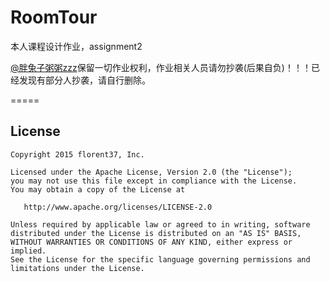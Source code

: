 # RoomTour

本人课程设计作业，assignment2

[@胖兔子粥粥zzz](http://weibo.com/u/2650897315?from=feed&loc=at&nick=胖兔子粥粥zzz)保留一切作业权利，作业相关人员请勿抄袭(后果自负)！！！已经发现有部分人抄袭，请自行删除。

=====



License
--------

    Copyright 2015 florent37, Inc.

    Licensed under the Apache License, Version 2.0 (the "License");
    you may not use this file except in compliance with the License.
    You may obtain a copy of the License at

       http://www.apache.org/licenses/LICENSE-2.0

    Unless required by applicable law or agreed to in writing, software
    distributed under the License is distributed on an "AS IS" BASIS,
    WITHOUT WARRANTIES OR CONDITIONS OF ANY KIND, either express or implied.
    See the License for the specific language governing permissions and
    limitations under the License.




